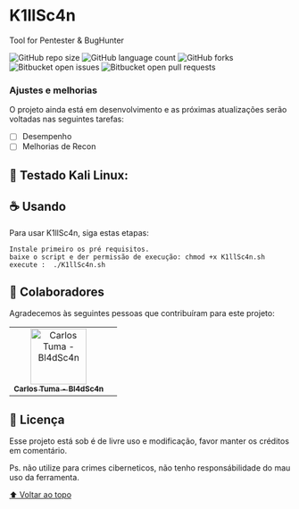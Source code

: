 # K1llSc4n

Tool for Pentester & BugHunter

<!---Esses são exemplos. Veja https://shields.io para outras pessoas ou para personalizar este conjunto de escudos. Você pode querer incluir dependências, status do projeto e informações de licença aqui--->

![GitHub repo size](https://img.shields.io/github/repo-size/iuricode/README-template?style=for-the-badge)
![GitHub language count](https://img.shields.io/github/languages/count/iuricode/README-template?style=for-the-badge)
![GitHub forks](https://img.shields.io/github/forks/iuricode/README-template?style=for-the-badge)
![Bitbucket open issues](https://img.shields.io/bitbucket/issues/iuricode/README-template?style=for-the-badge)
![Bitbucket open pull requests](https://img.shields.io/bitbucket/pr-raw/iuricode/README-template?style=for-the-badge)



### Ajustes e melhorias

O projeto ainda está em desenvolvimento e as próximas atualizações serão voltadas nas seguintes tarefas:

- [ ] Desempenho
- [ ] Melhorias de Recon 

## 🚀 Testado Kali Linux:

## ☕ Usando <K1llSc4n>

Para usar K1llSc4n, siga estas etapas:

```
Instale primeiro os pré requisitos.
baixe o script e der permissão de execução: chmod +x K1llSc4n.sh
execute :  ./K1llSc4n.sh 
```

## 🤝 Colaboradores

Agradecemos às seguintes pessoas que contribuíram para este projeto:

<table>
  <tr>
    <td align="center">
      <a href="#">
        <img src="bl4dsc4n.jpeg" width="100px;" alt="Carlos Tuma - Bl4dSc4n"/><br>
        <sub>
          <b>Carlos Tuma - Bl4dSc4n</b>
        </sub>
      </a>
    </td>
    <td align="center">
  </tr>
</table>


## 📝 Licença

Esse projeto está sob é de livre uso e modificação, favor manter os créditos em comentário.
 
Ps. não utilize para crimes ciberneticos, não tenho responsábilidade do mau uso da ferramenta.

[⬆ Voltar ao topo](#nome-do-projeto)<br>

